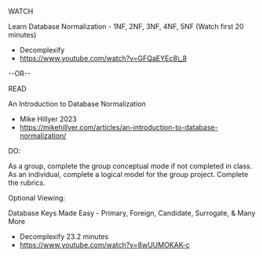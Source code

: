 WATCH

Learn Database Normalization - 1NF, 2NF, 3NF, 4NF, 5NF (Watch first 20 minutes)

* Decomplexify
* https://www.youtube.com/watch?v=GFQaEYEc8\_8

--OR--

READ

An Introduction to Database Normalization

* Mike Hillyer  2023
* https://mikehillyer.com/articles/an-introduction-to-database-normalization/

DO:

As a group, complete the group conceptual mode if not completed in class.
As an individual, complete a logical model for the group project.
Complete the rubrics.


Optional Viewing:

Database Keys Made Easy - Primary, Foreign, Candidate, Surrogate, \& Many More

* Decomplexify   23.2 minutes
* https://www.youtube.com/watch?v=8wUUMOKAK-c